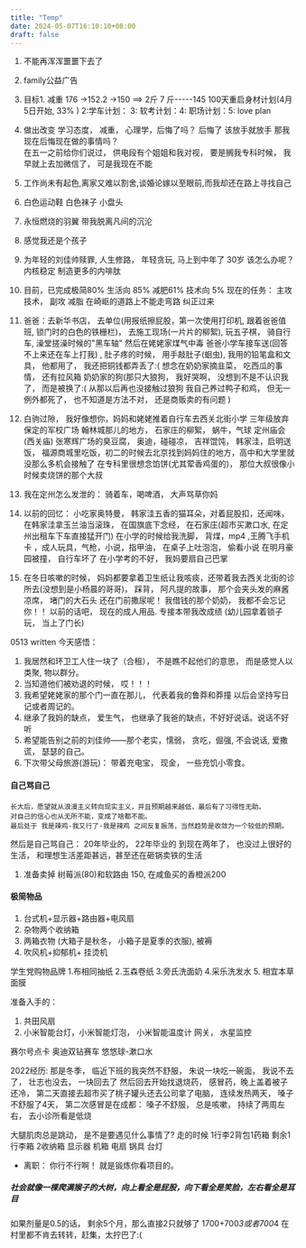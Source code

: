```yaml
---
title: "Temp"
date: 2024-05-07T16:10:10+08:00
draft: false
---
```



1.  不能再浑浑噩噩下去了
2.  family公益广告 
3.  目标1. 减重 176 ->152.2 ->150 ==> 2斤  7 斤-----145   100天重启身材计划(4月5日开始, 33% ) 2:学车计划： 3: 软考计划：4: 职场计划：5: love plan
4.  做出改变 学习态度， 减重， 心理学，后悔了吗？ 后悔了 该放手就放手 那我现在后悔现在做的事情吗？  
在五一之前给你们说过， 供电段有个姐姐和我对视， 要是搁我专科时候， 我早就上去加微信了， 可是我现在不能
5.  工作尚未有起色,离家又难以割舍,谈婚论嫁以至眼前,而我却还在路上寻找自己 
6.  白色运动鞋 白色袜子  小盘头 
7.  永恒燃烧的羽翼 带我脱离凡间的沉沦
8.  感觉我还是个孩子
9.  为年轻的刘佳帅赎罪, 人生修路， 年轻贪玩, 马上到中年了 30岁 该怎么办呢？ 内核稳定  制造更多的内啡肽
12. 目前，已完成极简80%  生活向 85% 减肥61% 技术向 5%  现在的任务： 主攻技术， 副攻 减脂 在崎岖的道路上不能走弯路 纠正过来
13. 爸爸：去新华书店， 去单位(用报纸擦屁股，第一次使用打印机, 跟着爸爸值班, 锁门时的白色的铁栅栏)， 去施工现场(一片片的柳絮), 玩五子棋， 骑自行车, 澡堂搓澡时候的"黑车轴" 然后在姥姥家煤气中毒 爸爸小学车接车送(回答不上来还在车上打我)
,  肚子疼的时候， 用手敲肚子(蛔虫), 我用的铅笔盒和文具， 他都用了， 我还把铜钱都弄丢了:(  想念在奶奶家摘韭菜， 吃西瓜的事情， 还有拉风箱 奶奶家的狗(那只大狼狗， 我好哭啊， 没想到不是不认识我了， 而是被换了:( 从那以后再也没接触过狼狗 我自己养过鸭子和鸡， 但无一例外都死了， 也不知道是方法不对， 还是商贩卖的有问题  )
14. 白驹过隙， 我好像想你，妈妈和姥姥推着自行车去西关北街小学 三年级放弃保定的军校广场 翰林城那儿的地方， 石家庄的柳絮， 蜗牛，气球  定州庙会(西关庙) 张寒辉广场的臭豆腐， 奥迪，碰碰凉， 吉祥馄饨， 韩家洼，启明送饭， 福源商城里吃饭，初二的时候去北京找到妈妈住的地方，高中和大学里就没那么多机会接触了
在专科里很想念馅饼(尤其荤香鸡蛋的)， 那位大叔很像小时候卖烧饼的那个大叔
15.  我在定州怎么发泄的：  骑着车，喝啤酒， 大声骂草你妈


00. 以前的回忆： 小吃家奥特曼， 韩家洼五香的猫耳朵，对着屁股扣，还闻味， 在韩家洼拿玉兰油当滚珠， 在国旗底下念经， 在石家庄(超市买漱口水, 在定州出租车下车直接猛开门)
在小学的时候给我洗脚， 背煤，mp4 ,王腾飞手机卡 ，成人玩具，气枪，小说，指甲油， 在桌子上吐泡泡， 偷看小说 在明月豪园被撞， 自行车坏了
在小学考的不好， 我妈要扇自己巴掌


16. 在冬日咳嗽的时候， 妈妈都要拿着卫生纸让我咳痰，还带着我去西关北街的诊所去(没想到是小杨晨的哥哥)， 踩背， 阿凡提的故事， 那个会夹头发的麻酱凉席， 堵门的大石头
还在门前撒尿呢！ 我借钱的那个奶奶， 我都不会忘记你！！ 以前的话吧， 现在的成人用品.  专接本带我改成绩 (幼儿园拿着锁子玩， 当上了门长)

0513 written
今天感悟： 
1. 我居然和环卫工人住一块了（合租）， 不是瞧不起他们的意思， 而是感觉人以类聚, 物以群分。
2. 当知道他们被劝退的时候， 哎！！！
3. 我希望姥姥家的那个门一直在那儿， 代表着我的鲁莽和莽撞  以后会坚持写日记或者周记的。
4. 继承了我妈的缺点， 爱生气， 也继承了我爸的缺点，不好好说话。说话不好听
5. 希望能告别之前的刘佳帅——那个老实，懦弱， 贪吃，倔强, 不会说话, 爱撒谎， 瑟瑟的自己。 
6. 下次带父母旅游(游玩)： 带着充电宝， 现金， 一些充饥小零食。





#### 自己骂自己
```
长大后，愿望就从浪漫主义转向现实主义，并且预期越来越低，最后有了习得性无助。
对自己的信心也从无所不能，变成了啥都不能。
最后处于 我是辣鸡-我又行了-我是辣鸡 之间反复振荡，当然趋势是收敛为一个较低的预期。
```
然后是自己骂自己： 20年毕业的， 22年毕业的
到现在两年了， 也没过上很好的生活， 和理想生活差距甚远，甚至还在砸锅卖铁的生活

1. 准备卖掉 树莓派(80)和软路由 150, 在咸鱼买的香橙派200

#### 极简物品
1. 台式机+显示器+路由器+电风扇
2. 杂物两个收纳箱
3. 两箱衣物 (大箱子是秋冬， 小箱子是夏季的衣服), 被褥
4. 吹风机+抑郁机+ 挂烫机


学生党购物品牌
1.布相同抽纸
2.玉森卷纸
3.旁氏洗面奶
4.采乐洗发水
5. 相宜本草面膜

准备入手的：
1. 共田风扇
2. 小米智能台灯，小米智能灯泡， 小米智能温度计 网关， 水星监控


赛尔号点卡
奥迪双钻赛车
悠悠球-漱口水

2022经历: 那是冬季， 临近下班的我突然不舒服， 朱说一块吃一碗面， 我说不去了， 壮志也没去， 一块回去了
然后回去开始找退烧药， 感冒药，晚上盖着被子还冷， 第二天直接去超市买了桃子罐头还去公司拿了电脑，  连续发热两天， 嗓子不舒服了4天，
第二次感冒是在成都： 嗓子不舒服， 总是咳嗽， 持续了两周左右， 去小诊所看是低烧



大腿肌肉总是跳动， 是不是要遇见什么事情了?
走的时候 1行李2背包1药箱
剩余1 行李箱 2收纳箱 显示器 机箱 电扇 锅具 台灯


* 离职： 你行不行啊！ 就是锻炼你看项目的。
##### 社会就像一棵爬满猴子的大树，向上看全是屁股，向下看全是笑脸，左右看全是耳目
如果剂量是0.5的话， 剩余5个月，那么直接2只就够了 1700+700*3或者700*4
在村里都不肯去转转，赶集，太拧巴了:(
